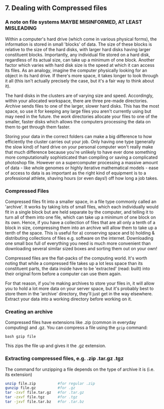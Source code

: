 ## 7. Dealing with Compressed files
### A note on file systems MAYBE MISINFORMED, AT LEAST MISLEADING
Within a computer's hard drive (which come in various physical forms), the information is stored in small 'blocks' of data. The size of these blocks is relative to the size of the hard disks, with larger hard disks having larger constituent blocks. Importantly, any individual file stored on a hard disk, regardless of its actual size, can take up a minimum of one block. Another factor which varies with hard disk size is the speed at which it can access its files. As an analogy, imagine the computer physically looking for an object in its hard drive. If there's more space, it takes longer to look through it all (this isn't actually precisely the case, but it's a fair way to think about it).

The hard disks in the clusters are of varying size and speed. Accordingly, within your allocated workspace, there are three pre-made directories. _Archive_ sends files to one of the larger, slower hard disks. This has the most space, so use it for keeping any large files you aren't currently using but may need in the future. the _work_ directories allocate your files to one of the smaller, faster disks which allows the computers processing the data on them to get through them faster. 

Storing your data in the correct folders can make a big difference to how efficiently the cluster carries out your job. Only having one type (generally the slow kind) of hard drive on your personal computer won't really make that much difference because you're unlikely to have ever done something more computationally sophisticated than compiling or saving a complicated photoshop file. However on a supercomputer processing a massive amount of data - like whole genomes or highly iterative mathematical models - ease of access to data is as important as the right kind of equipment is to a professional athlete, shaving hours (or even days!) off how long a job takes.

### Compressed Files
Compressed files fit into a smaller space, in a file type commonly called an 'archive'. It works by taking lots of small files, which each individually would fit in a single block but are held separate by the computer, and telling it to turn all of them into one file, which can take up a minimum of one block on its own. Hence, if you have a collection of files that are all only a tenth of a block in size, compressing them into an archive will allow them to take up a tenth of the space. This is useful for a) conserving space and b) holding & distributing collections of files e.g. software on the internet. Downloading one small box full of everything you need is much more convenient than downloading several similar sized boxes and sorting them out on your own!

Compressed files are the flat-packs of the computing world. It's worth noting that while a compressed file takes up a lot less space than its constituent parts, the data inside have to be 'extracted' (read: built) into their original form before a computer can use them again. 

For that reason, if you're making archives to store your files in, it will allow you to hold a lot more data on your server space, but it's probably best to store them in the 'archive' directory, they'll just get in the way elsewhere. Extract your data into a working directory before working on it.

### Creating an archive
Compressed files have extensions like .zip (common in everyday computing) and .gz.
You can compress a file using the `gzip` command:
    
```bash gzip file```

This zips the file up and gives it the .gz extension.

### Extracting compressed files, e.g. .zip  .tar.gz  .tgz
The command for unzipping a file depends on the type of archive it is (i.e. its extension)

```bash
unzip file.zip          #for regular .zip
gunzip file.gz          #for .gz
tar -zxvf file.tar.gz   #for .tar.gz
tar -zxvf file.tgz      #for .tgz
tar -jxvf file.tar.bz   #for .tar.bz
```    

